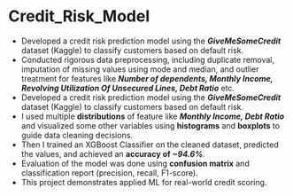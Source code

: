 # Credit_Risk_Model
* Developed a credit risk prediction model using the _**GiveMeSomeCredit**_ dataset (Kaggle) to classify customers based on default risk.
* Conducted rigorous data preprocessing, including duplicate removal, imputation of missing values using mode and median, and outlier treatment for features like _**Number of dependents, Monthly Income, Revolving Utilization Of Unsecured Lines, Debt Ratio**_ etc.
* Developed a credit risk prediction model using the _**GiveMeSomeCredit**_ dataset (Kaggle) to classify customers based on default risk.
* I used multiple **distributions** of feature like _**Monthly Income, Debt Ratio**_ and visualized some other variables using **histograms** and **boxplots** to guide data cleaning decisions.
* Then I trained an XGBoost Classifier on the cleaned dataset, predicted the values, and achieved an **accuracy of _~94.6%_**.
* Evaluation of the model was done using **confusion matrix** and classification report (precision, recall, F1-score).
* This project demonstrates applied ML for real-world credit scoring.
